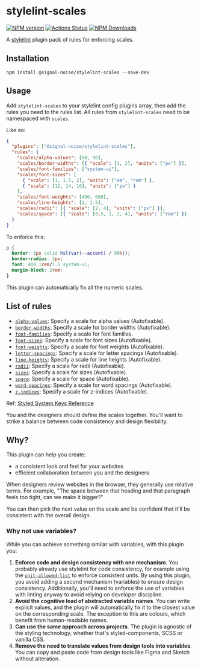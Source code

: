 # stylelint-scales

[![NPM version](https://img.shields.io/npm/v/@signal-noise/stylelint-scales.svg)](https://www.npmjs.com/package/@signal-noise/stylelint-scales) [![Actions Status](https://github.com/signal-noise/stylelint-scales/workflows/node-ci/badge.svg)](https://github.com/signal-noise/stylelint-scales/actions) [![NPM Downloads](https://img.shields.io/npm/dm/@signal-noise/stylelint-scales.svg)](https://npmcharts.com/compare/@signal-noise/stylelint-scales?minimal=true)

A [stylelint](https://stylelint.io) plugin pack of rules for enforcing scales.

## Installation

```
npm install @signal-noise/stylelint-scales --save-dev
```

## Usage

Add `stylelint-scales` to your stylelint config plugins array, then add the rules you need to the rules list. All rules from `stylelint-scales` need to be namespaced with `scales`.

Like so:

```json
{
  "plugins": ["@signal-noise/stylelint-scales"],
  "rules": {
    "scales/alpha-values": [80, 90],
    "scales/border-widths": [{ "scale": [1, 2], "units": ["px"] }],
    "scales/font-families": ["system-ui"],
    "scales/font-sizes": [
      { "scale": [1, 1.5, 2], "units": ["em", "rem"] },
      { "scale": [12, 14, 16], "units": ["px"] }
    ],
    "scales/font-weights": [400, 600],
    "scales/line-heights": [1, 1.5],
    "scales/radii": [{ "scale": [2, 4], "units": ["px"] }],
    "scales/space": [{ "scale": [0.5, 1, 2, 4], "units": ["rem"] }]
  }
}
```

To enforce this:

```css
p {
  border: 1px solid hsl(var(--accent) / 90%));
  border-radius: 2px;
  font: 400 1rem/1.5 system-ui;
  margin-block: 2rem;
}
```

This plugin can automatically fix all the numeric scales.

## List of rules

- [`alpha-values`](./lib/rules/alpha-values/README.md): Specify a scale for alpha values (Autofixable).
- [`border-widths`](./lib/rules/border-widths/README.md): Specify a scale for border widths (Autofixable).
- [`font-families`](./lib/rules/font-families/README.md): Specify a scale for font families.
- [`font-sizes`](./lib/rules/font-sizes/README.md): Specify a scale for font sizes (Autofixable).
- [`font-weights`](./lib/rules/font-weights/README.md): Specify a scale for font weights (Autofixable).
- [`letter-spacings`](./lib/rules/letter-spacings/README.md): Specify a scale for letter spacings (Autofixable).
- [`line-heights`](./lib/rules/line-heights/README.md): Specify a scale for line heights (Autofixable).
- [`radii`](./lib/rules/radii/README.md): Specify a scale for radii (Autofixable).
- [`sizes`](./lib/rules/sizes/README.md): Specify a scale for sizes (Autofixable).
- [`space`](./lib/rules/space/README.md): Specify a scale for space (Autofixable).
- [`word-spacings`](./lib/rules/word-spacings/README.md): Specify a scale for word spacings (Autofixable).
- [`z-indices`](./lib/rules/z-indices/README.md): Specify a scale for z-indices (Autofixable).

Ref: [Styled System Keys Reference](https://styled-system.com/theme-specification#key-reference)

You and the designers should define the scales together. You'll want to strike a balance between code consistency and design flexibility.

## Why?

This plugin can help you create:

- a consistent look and feel for your websites
- efficient collaboration between you and the designers

When designers review websites in the browser, they generally use relative terms. For example, "The space between that heading and that paragraph feels too tight, can we make it bigger?"

You can then pick the next value on the scale and be confident that it'll be consistent with the overall design.

### Why not use variables?

While you can achieve something similar with variables, with this plugin you:

1. **Enforce code and design consistency with one mechanism**. You probably already use stylelint for code consistency, for example using the [`unit-allowed-list`](https://stylelint.io/user-guide/rules/unit-allowed-list) to enforce consistent units. By using this plugin, you avoid adding a second mechanism (variables) to ensure design consistency. Additionally, you'll need to enforce the use of variables with linting anyway to avoid relying on developer discipline.
2. **Avoid the cognitive load of abstracted variable names**. You can write explicit values, and the plugin will automatically fix it to the closest value on the corresponding scale. The exception to this are colours, which benefit from human-readable names.
3. **Can use the same approach across projects**. The plugin is agnostic of the styling technology, whether that's styled-components, SCSS or vanilla CSS.
4. **Remove the need to translate values from design tools into variables**. You can copy and paste code from design tools like Figma and Sketch without alteration.
